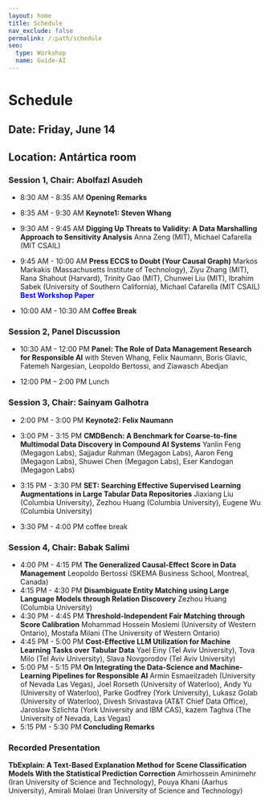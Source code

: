 ```yaml
---
layout: home
title: Schedule
nav_exclude: false
permalink: /:path/schedule
seo:
  type: Workshop
  name: Guide-AI
---
```


# Schedule
## Date: Friday, June 14
## Location: Antártica room

### Session 1, Chair: Abolfazl Asudeh
- 8:30 AM - 8:35 AM **Opening Remarks**
- 8:35 AM  - 9:30 AM **Keynote1: Steven Whang**
- 9:30 AM - 9:45 AM **Digging Up Threats to Validity: A Data Marshalling Approach to Sensitivity Analysis** Anna Zeng (MIT), Michael Cafarella (MIT CSAIL)
- 9:45 AM - 10:00 AM **Press ECCS to Doubt (Your Causal Graph)** Markos Markakis (Massachusetts Institute of Technology), Ziyu Zhang (MIT), Rana Shahout (Harvard), Trinity Gao (MIT), Chunwei Liu (MIT), Ibrahim Sabek (University of Southern California), Michael Cafarella (MIT CSAIL) <span style="color:blue">**Best Workshop Paper**</span>

- 10:00 AM - 10:30 AM **Coffee Break**

### Session 2, Panel Discussion 
- 10:30 AM - 12:00 PM **Panel: The Role of Data Management Research for Responsible AI** with Steven Whang, Felix Naumann, Boris Glavic, Fatemeh Nargesian, Leopoldo Bertossi, and Ziawasch Abedjan

- 12:00 PM – 2:00 PM Lunch

### Session 3, Chair: Sainyam Galhotra
- 2:00 PM - 3:00 PM **Keynote2: Felix Naumann**
- 3:00 PM - 3:15 PM **CMDBench: A Benchmark for Coarse-to-fine Multimodal Data Discovery in Compound AI Systems** Yanlin Feng (Megagon Labs), Sajjadur Rahman (Megagon Labs), Aaron Feng (Megagon Labs), Shuwei Chen (Megagon Labs), Eser Kandogan (Megagon Labs)
- 3:15 PM - 3:30 PM **SET: Searching Effective Supervised Learning Augmentations in Large Tabular Data Repositories** Jiaxiang Liu (Columbia University), Zezhou Huang (Columbia University), Eugene Wu (Columbia University)

- 3:30 PM - 4:00 PM coffee break

### Session 4, Chair: Babak Salimi
- 4:00 PM - 4:15 PM **The Generalized Causal-Effect Score in Data Management** Leopoldo Bertossi (SKEMA Business School, Montreal, Canada)
- 4:15 PM - 4:30 PM **Disambiguate Entity Matching using Large Language Models through Relation Discovery** Zezhou Huang (Columbia University)
- 4:30 PM - 4:45 PM **Threshold-Independent Fair Matching through Score Calibration** Mohammad Hossein Moslemi (University of Western Ontario), Mostafa Milani (The University of Western Ontario)
- 4:45 PM - 5:00 PM **Cost-Effective LLM Utilization for Machine Learning Tasks over Tabular Data** Yael Einy (Tel Aviv University), Tova Milo (Tel Aviv University), Slava Novgorodov (Tel Aviv University)
- 5:00 PM - 5:15 PM **On Integrating the Data-Science and Machine-Learning Pipelines for Responsible AI** Armin Esmaeilzadeh (University of Nevada Las Vegas), Joel Rorseth (University of Waterloo), Andy Yu (University of Waterloo), Parke Godfrey (York University), Lukasz Golab (University of Waterloo), Divesh Srivastava (AT&T Chief Data Office), Jaroslaw Szlichta (York University and IBM CAS), kazem Taghva (The University of Nevada, Las Vegas)
- 5:15 PM - 5:30 PM **Concluding Remarks**

### Recorded Presentation
**TbExplain: A Text-Based Explanation Method for Scene Classification Models With the Statistical Prediction Correction** Amirhossein Aminimehr (Iran University of Science and Technology), Pouya Khani (Aarhus University), Amirali Molaei (Iran University of Science and Technology)

